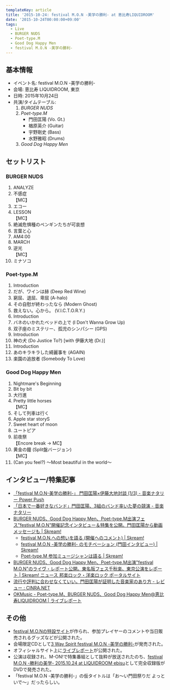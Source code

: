 ```yaml
---
templateKey: article
title: '2015-10-24: festival M.O.N -美学の勝利- at 恵比寿LIQUIDROOM'
date: '2015-10-24T00:00:00+09:00'
tags:
  - Live
  - BURGER NUDS
  - Poet-type.M
  - Good Dog Happy Men
  - festival M.O.N -美学の勝利-
---
```

## 基本情報

* イベント名: festival M.O.N -美学の勝利-
* 会場: 恵比寿 LIQUIDROOM, 東京
* 日時: 2015年10月24日
* 共演/タイムテーブル:
  1. *BURGER NUDS*
  1. *Poet-type.M*
     * 門田匡陽 (Vo. Gt.)
     * 楢原英介 (Guitar)
     * 宇野剛史 (Bass)
     * 水野雅昭 (Drums)
  1. *Good Dog Happy Men*

## セットリスト

### BURGER NUDS

1. ANALYZE
1. 不感症<br>
   【MC】
1. エコー
1. LESSON<br>
   【MC】
1. 絶滅危惧種のペンギンたちが可哀想
1. 言葉と心
1. AM4:00
1. MARCH
1. 逆光<br>
   【MC】
1. ミナソコ

### Poet-type.M

1. Introduction
1. だが、ワインは赫 (Deep Red Wine)
1. 窮屈、退屈、卑屈 (A-halo)
1. その自慰が終わったなら (Modern Ghost)
1. 救えない。心から。 (V.I.C.T.O.R.Y.)
1. Introduction
1. バネのいかれたベッドの上で (I Don't Wanna Grow Up)
1. 双子座のミステリー、孤児のシンパシー (GPS)
1. Introduction
1. 神の犬 (Do Justice To?) [with 伊藤大地 (Dr.)]
1. Introduction
1. あのキラキラした綺麗事を (AGAIN)
1. 楽園の追放者 (Somebody To Love)

### Good Dog Happy Men

1. Nightmare's Beginning
1. Bit by bit
1. 大行進
1. Pretty little horses<br>
   【MC】
1. そして列車は行く
1. Apple star storyS
1. Sweet heart of moon
1. ユートピア
1. 前夜祭<br>
   【Encore break → MC】
1. 黄金の鐘 (Split盤バージョン)<br>
   【MC】
1. (Can you feel?) ～Most beautiful in the world～

## インタビュー/特集記事

* [「festival M.O.N-美学の勝利-」 門田匡陽×伊藤大地対談 (1/3) - 音楽ナタリー Power Push](http://natalie.mu/music/pp/poettypem02)
* [「日本で一番好きなバンド」門田匡陽、3組のバンド率いた夢の競演 - 音楽ナタリー](http://natalie.mu/music/news/164370)
* [BURGER NUDS、Good Dog Happy Men、Poet-type.M出演フェス"festival M.O.N"開催記念インタビュー＆特集を公開。門田匡陽から動画メッセージも | Skream!](http://skream.jp/news/2015/08/festival-mon_interview.php)
   * [festival M.O.N.への想いを語る (開催へのコメント) | Skream!](http://skream.jp/feature/2015/07/poet-typem_fextival.php)
   * [festival M.O.N -美学の勝利- のモチベーション (門田インタビュー) | Skream!](http://skream.jp/interview/2015/08/festival-mon.php)
   * [Poet-type.M 参加ミュージシャンは語る | Skream!](http://skream.jp/feature/2015/07/poet-typem.php)
* [BURGER NUDS、Good Dog Happy Men、Poet-type.M出演"festival M.O.N"のライヴ・レポート公開。東名阪フェス千秋楽、東京公演をレポート | Skream! ニュース 邦楽ロック・洋楽ロック ポータルサイト](http://skream.jp/news/2015/12/festival-mon_livereport.php)
* [流行や評判に合わせなくていい。門田匡陽が証明した音楽家のあり方 - レビュー : CINRA.NET](http://www.cinra.net/review/20151105-festivalmon)
* [OKMusic - Poet-type.M、BURGER NUDS、Good Dog Happy Men@恵比寿LIQUIDROOM | ライブレポート](http://okmusic.jp/ups/reports/1454)

## その他

* [festival M.O.Nの特設サイト](http://festival-mon.com/)が作られ、参加プレイヤーのコメントや当日販売されるグッズなどが公開された。
* 会場限定CDとして[3 Way Spirit festival M.O.N -美学の勝利-](/articles/2015-09-26-000000_1)が発売された。
* オフィシャルサイト上に[ライブレポート](http://ptm-net.com/report/2015/11/12)が公開された。
* 公演は収録され、M-ON!で特集番組として抜粋が放送されたのち、[festival M.O.N -勝利の美学- 2015.10.24 at LIQUIDROOM ebisu](/articles/2016-04-17-000001)として完全収録版がDVDで発売された。
* 「festival M.O.N -美学の勝利-」の仮タイトルは「お～い門田祭りだ よっといで～」だったらしい。
